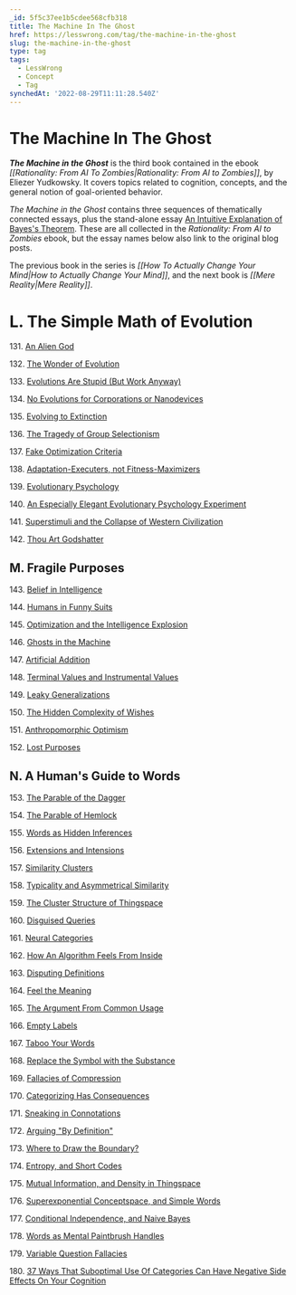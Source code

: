 ```yaml
---
_id: 5f5c37ee1b5cdee568cfb318
title: The Machine In The Ghost
href: https://lesswrong.com/tag/the-machine-in-the-ghost
slug: the-machine-in-the-ghost
type: tag
tags:
  - LessWrong
  - Concept
  - Tag
synchedAt: '2022-08-29T11:11:28.540Z'
---
```


# The Machine In The Ghost

***The Machine in the Ghost*** is the third book contained in the ebook *[[Rationality: From AI To Zombies|Rationality: From AI to Zombies]]*, by Eliezer Yudkowsky. It covers topics related to cognition, concepts, and the general notion of goal-oriented behavior.

*The Machine in the Ghost* contains three sequences of thematically connected essays, plus the stand-alone essay [An Intuitive Explanation of Bayes's Theorem](http://www.yudkowsky.net/rational/bayes). These are all collected in the *Rationality: From AI to Zombies* ebook, but the essay names below also link to the original blog posts.

The previous book in the series is *[[How To Actually Change Your Mind|How to Actually Change Your Mind]]*, and the next book is *[[Mere Reality|Mere Reality]]*.

L. The Simple Math of Evolution
===============================

131\. [An Alien God](http://lesswrong.com/lw/kr/an_alien_god/)

132\. [The Wonder of Evolution](http://lesswrong.com/lw/ks/the_wonder_of_evolution/)

133\. [Evolutions Are Stupid (But Work Anyway)](http://lesswrong.com/lw/kt/evolutions_are_stupid_but_work_anyway/)

134\. [No Evolutions for Corporations or Nanodevices](http://lesswrong.com/lw/l6/no_evolutions_for_corporations_or_nanodevices/)

135\. [Evolving to Extinction](http://lesswrong.com/lw/l5/evolving_to_extinction/)

136\. [The Tragedy of Group Selectionism](http://lesswrong.com/lw/kw/the_tragedy_of_group_selectionism/)

137\. [Fake Optimization Criteria](http://lesswrong.com/lw/kz/fake_optimization_criteria/)

138\. [Adaptation-Executers, not Fitness-Maximizers](http://lesswrong.com/lw/l0/adaptationexecuters_not_fitnessmaximizers/)

139\. [Evolutionary Psychology](http://lesswrong.com/lw/l1/evolutionary_psychology/)

140\. [An Especially Elegant Evolutionary Psychology Experiment](http://lesswrong.com/lw/yj/an_especially_elegant_evpsych_experiment/)

141\. [Superstimuli and the Collapse of Western Civilization](http://lesswrong.com/lw/h3/superstimuli_and_the_collapse_of_western/)

142\. [Thou Art Godshatter](http://lesswrong.com/lw/l3/thou_art_godshatter/)

## M. Fragile Purposes

143\. [Belief in Intelligence](http://lesswrong.com/lw/v8/belief_in_intelligence/)

144\. [Humans in Funny Suits](http://lesswrong.com/lw/so/humans_in_funny_suits/)

145\. [Optimization and the Intelligence Explosion](http://lesswrong.com/lw/rk/optimization_and_the_singularity/)

146\. [Ghosts in the Machine](http://lesswrong.com/lw/rf/ghosts_in_the_machine/)

147\. [Artificial Addition](http://lesswrong.com/lw/l9/artificial_addition/)

148\. [Terminal Values and Instrumental Values](http://lesswrong.com/lw/l4/terminal_values_and_instrumental_values/)

149\. [Leaky Generalizations](http://lesswrong.com/lw/lc/leaky_generalizations/)

150\. [The Hidden Complexity of Wishes](http://lesswrong.com/lw/ld/the_hidden_complexity_of_wishes/)

151\. [Anthropomorphic Optimism](http://lesswrong.com/lw/st/anthropomorphic_optimism/)

152\. [Lost Purposes](http://lesswrong.com/lw/le/lost_purposes/)

## N. A Human's Guide to Words

153\. [The Parable of the Dagger](http://lesswrong.com/lw/ne/the_parable_of_the_dagger)

154\. [The Parable of Hemlock](http://lesswrong.com/lw/nf/the_parable_of_hemlock)

155\. [Words as Hidden Inferences](http://lesswrong.com/lw/ng/words_as_hidden_inferences)

156\. [Extensions and Intensions](http://lesswrong.com/lw/nh/extensions_and_intensions)

157\. [Similarity Clusters](http://lesswrong.com/lw/nj/similarity_clusters)

158\. [Typicality and Asymmetrical Similarity](http://lesswrong.com/lw/nk/typicality_and_asymmetrical_similarity)

159\. [The Cluster Structure of Thingspace](http://lesswrong.com/lw/nl/the_cluster_structure_of_thingspace)

160\. [Disguised Queries](http://lesswrong.com/lw/nm/disguised_queries)

161\. [Neural Categories](http://lesswrong.com/lw/nn/neural_categories)

162\. [How An Algorithm Feels From Inside](http://lesswrong.com/lw/no/how_an_algorithm_feels_from_inside)

163\. [Disputing Definitions](http://lesswrong.com/lw/np/disputing_definitions)

164\. [Feel the Meaning](http://lesswrong.com/lw/nq/feel_the_meaning)

165\. [The Argument From Common Usage](http://lesswrong.com/lw/nr/the_argument_from_common_usage)

166\. [Empty Labels](http://lesswrong.com/lw/ns/empty_labels)

167\. [Taboo Your Words](http://lesswrong.com/lw/nu/taboo_your_words)

168\. [Replace the Symbol with the Substance](http://lesswrong.com/lw/nv/replace_the_symbol_with_the_substance)

169\. [Fallacies of Compression](http://lesswrong.com/lw/nw/fallacies_of_compression)

170\. [Categorizing Has Consequences](http://lesswrong.com/lw/nx/categorizing_has_consequences)

171\. [Sneaking in Connotations](http://lesswrong.com/lw/ny/sneaking_in_connotations)

172\. [Arguing "By Definition"](http://lesswrong.com/lw/nz/arguing_by_definition)

173\. [Where to Draw the Boundary?](http://lesswrong.com/lw/o0/where_to_draw_the_boundary)

174\. [Entropy, and Short Codes](http://lesswrong.com/lw/o1/entropy_and_short_codes)

175\. [Mutual Information, and Density in Thingspace](http://lesswrong.com/lw/o2/mutual_information_and_density_in_thingspace)

176\. [Superexponential Conceptspace, and Simple Words](http://lesswrong.com/lw/o3/superexponential_conceptspace_and_simple_words)

177\. [Conditional Independence, and Naive Bayes](http://lesswrong.com/lw/o8/conditional_independence_and_naive_bayes)

178\. [Words as Mental Paintbrush Handles](http://lesswrong.com/lw/o9/words_as_mental_paintbrush_handles)

179\. [Variable Question Fallacies](http://lesswrong.com/lw/oc/variable_question_fallacies)

180\. [37 Ways That Suboptimal Use Of Categories Can Have Negative Side Effects On Your Cognition](http://lesswrong.com/lw/od/37_ways_that_words_can_be_wrong)
